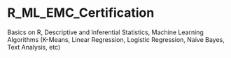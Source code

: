 # R_ML_EMC_Certification
Basics on R, Descriptive and Inferential Statistics, Machine Learning Algorithms (K-Means, Linear Regression, Logistic Regression, Naive Bayes, Text Analysis, etc)
